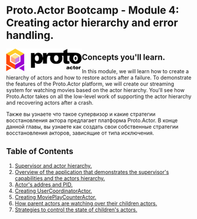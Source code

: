 # Proto.Actor Bootcamp - Module 4: Creating actor hierarchy and error handling.

<img src="images/protowhite.png" alt="protowhite" style="float: left; zoom: 20%;" />

## Concepts you'll learn.

In this module, we will learn how to create a hierarchy of actors and how to restore actors after a failure. To demonstrate the features of the Proto.Actor platform, we will create our streaming system for watching movies based on the actor hierarchy. You'll see how Proto.Actor takes on all the low-level work of supporting the actor hierarchy and recovering actors after a crash. 

Также вы узнаете что такое супервизор и какие стратегии восстановления актора предлагает платформа Proto.Actor. В конце данной главы, вы узнаете как  создать свои собственные стратегии восстановления акторов, зависящие от типа исключения.

## Table of Contents

1. [Supervisor and actor hierarchy.](lesson-1)
2. [Overview of the application that demonstrates the supervisor's capabilities and the actors hierarchy.](lesson-2)
3. [Actor's addres and PID.](lesson-3)
4. [Creating UserCoordinatorActor.](lesson-4)
5. [Creating MoviePlayCounterActor.](lesson-5)
6. [How parent actors are watching over their children actors.](lesson-6)
7. [Strategies to control the state of children's actors.](lesson-7)

